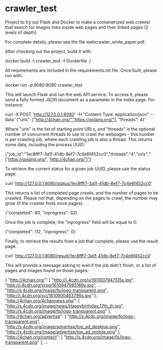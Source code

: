 # crawler_test
Project to try out Flask and Docker to make a containerized web crawler that search for images links inside web pages and their linked pages (2 levels of depth).

For complete details, please see the file webcrawler_white_paper.pdf.

After checking out the project, build it with:

  docker build -t crawler_test -f Dockerfile ./
  
All requirements are included in the requirements.txt file. Once built, please run with:

  docker run -p 8080:8080 crawler_test
  
This will launch Flask and run the web API service. To access it, please send a fully formed JSON document as a parameter in the index page. For instance:


  curl -X POST 'http://127.0.0.1:8080' -H "Content-Type: application/json" --data '{"urls": ["http://4chan.org/","https://golang.org/"], "threads": 4}'
  
Where "urls" is the list of starting point URLs, and "threads" is the optional number of concurrent threads to use to crawl the webpages - this number is per crawling job, where each crawling job is also a thread. This returns some data, including the process UUID:

  {"job_id":"1ec8fff7-3a1f-41db-8ef7-7c4e6f452cc0","threads":"4","urls":"['https://golang.org/', 'http://4chan.org/']"}

To retrieve the current status for a given job UUID, please use the status page:

   curl 'http://127.0.0.1:8080/status/1ec8fff7-3a1f-41db-8ef7-7c4e6f452cc0'

This returns a list of completed page crawls, and the number of pages to be crawled. Please not that, depending on the pages to crawl, the number may grow (if the crawler finds more pages).

  {"completed": 80, "inprogress": 32}

Once the job is complete, the "inprogress" field will be equal to 0:

  {"completed": 112, "inprogress": 0}
  

Finally, to retrieve the results from a job that complete, please use the result page:

  curl 'http://127.0.0.1:8080/result/1ec8fff7-3a1f-41db-8ef7-7c4e6f452cc0'
  
This will provide a message asking to wait if the job didn't finish, or a list of pages and images found on those pages:

{
  "http://4chan.org/": [
    "http://i.4cdn.org/v/1611007947515s.jpg", 
    "http://i.4cdn.org/vrpg/1610947985169s.jpg", 
    ...
    "http://s.4cdn.org/image/fp/logo-transparent.png", 
    "http://i.4cdn.org/sci/1610900463796s.jpg"
  ], 
  "http://4chan.org/4channews.php": [
    "http://s.4cdn.org/image/news/Happybirthday_17th_th.jpg", 
    "http://s.4cdn.org/image/fp/logo-transparent.png"
  ], 
  "http://4chan.org/advertise": [
    "http://s.4cdn.org/image/fp/logo-transparent.png", 
    ...
    "http://s.4cdn.org/image/advertise/top_ad_desktop.png", 
    "http://s.4cdn.org/image/advertise/top_ad_mobile.png"
  ], 
  "http://4chan.org/contact": [
    "http://s.4cdn.org/image/fp/logo-transparent.png"
  ], 
  ...
